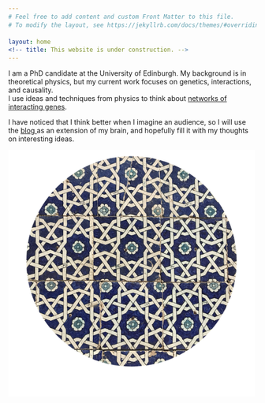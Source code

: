 ```yaml
---
# Feel free to add content and custom Front Matter to this file.
# To modify the layout, see https://jekyllrb.com/docs/themes/#overriding-theme-defaults

layout: home
<!-- title: This website is under construction. -->
---
```


<div class="wrapper  bottom-3">
	<section  class="main-col66">
		<p class='bottom-1'> 
			I am a PhD candidate at the University of Edinburgh. My background is in theoretical physics, but my current work focuses on genetics, interactions, and causality. <br/> I use ideas and techniques from physics to think about <a href="/research">networks of interacting genes</a>.<br>
		</p>
		<p>	
			I have noticed that I think better when I imagine an audience, so I will use the <a href="/blog"> blog </a> as an extension of my brain, and hopefully fill it with my thoughts on interesting ideas. 
		</p>	
	</section>
	<section class="main-col33">
		<img src="/assets/tiles2_small.png" width="500">
	</section>
</div>